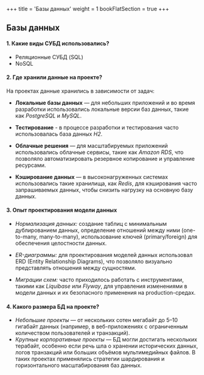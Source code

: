 +++
title = 'Базы данных'
weight = 1
bookFlatSection = true
+++

## Базы данных

#### 1. Какие виды СУБД использовались?
- Реляционные СУБД (SQL)
- NoSQL

#### 2. Где хранили данные на проекте?
На проектах данные хранились в зависимости от задач:

- **Локальные базы данных** — для небольших приложений и во время разработки использовались локальные версии баз данных, такие как *PostgreSQL* и *MySQL*.

- **Тестирование** - в процессе разработки и тестирования часто использовалась база данных *H2*. 
  
- **Облачные решения** — для масштабируемых приложений использовались облачные сервисы, такие как *Amazon RDS*, что позволяло автоматизировать резервное копирование и управление ресурсами.

- **Кэширование данных** — в высоконагруженных системах использовались такие хранилища, как *Redis*, для кэширования часто запрашиваемых данных, чтобы снизить нагрузку на основную базу данных.


#### 3. Опыт проектирования модели данных
- *Нормализация данных:* создание таблиц с минимальным дублированием данных, определение отношений между ними (one-to-many, many-to-many), использование ключей (primary/foreign) для обеспечения целостности данных.

- *ER-диаграммы:* для проектирования моделей данных использовал ERD (Entity Relationship Diagrams), что позволяло визуально представлять отношения между сущностями.

- *Миграции схем:* часто приходилось работать с инструментами, такими как *Liquibase* или *Flyway*, для управления изменениями в модели данных и их безопасного применения на production-средах.

#### 4. Какого размера БД на проекте?
- *Небольшие проекты* — от нескольких сотен мегабайт до 5–10 гигабайт данных (например, в веб-приложениях с ограниченным количеством пользователей и транзакций).
- *Крупные корпоративные проекты* — БД могли достигать нескольких терабайт, особенно если речь шла о хранении исторических данных, логов транзакций или больших объёмов мультимедийных файлов. В таких проектах применялись стратегии шардирования и горизонтального масштабирования баз данных.
